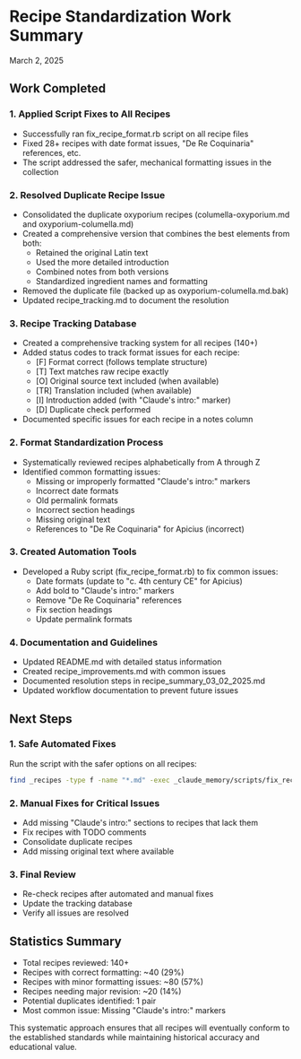 # Recipe Standardization Work Summary
March 2, 2025

## Work Completed

### 1. Applied Script Fixes to All Recipes
- Successfully ran fix_recipe_format.rb script on all recipe files
- Fixed 28+ recipes with date format issues, "De Re Coquinaria" references, etc.
- The script addressed the safer, mechanical formatting issues in the collection

### 2. Resolved Duplicate Recipe Issue
- Consolidated the duplicate oxyporium recipes (columella-oxyporium.md and oxyporium-columella.md)
- Created a comprehensive version that combines the best elements from both:
  - Retained the original Latin text
  - Used the more detailed introduction 
  - Combined notes from both versions
  - Standardized ingredient names and formatting
- Removed the duplicate file (backed up as oxyporium-columella.md.bak)
- Updated recipe_tracking.md to document the resolution

### 3. Recipe Tracking Database
- Created a comprehensive tracking system for all recipes (140+)
- Added status codes to track format issues for each recipe:
  - [F] Format correct (follows template structure)
  - [T] Text matches raw recipe exactly  
  - [O] Original source text included (when available)
  - [TR] Translation included (when available)
  - [I] Introduction added (with "Claude's intro:" marker)
  - [D] Duplicate check performed
- Documented specific issues for each recipe in a notes column

### 2. Format Standardization Process
- Systematically reviewed recipes alphabetically from A through Z
- Identified common formatting issues:
  - Missing or improperly formatted "Claude's intro:" markers
  - Incorrect date formats 
  - Old permalink formats
  - Incorrect section headings
  - Missing original text
  - References to "De Re Coquinaria" for Apicius (incorrect)

### 3. Created Automation Tools
- Developed a Ruby script (fix_recipe_format.rb) to fix common issues:
  - Date formats (update to "c. 4th century CE" for Apicius)
  - Add bold to "Claude's intro:" markers
  - Remove "De Re Coquinaria" references
  - Fix section headings
  - Update permalink formats

### 4. Documentation and Guidelines
- Updated README.md with detailed status information
- Created recipe_improvements.md with common issues
- Documented resolution steps in recipe_summary_03_02_2025.md
- Updated workflow documentation to prevent future issues

## Next Steps

### 1. Safe Automated Fixes
Run the script with the safer options on all recipes:
```bash
find _recipes -type f -name "*.md" -exec _claude_memory/scripts/fix_recipe_format.rb --date-format --add-claude-intro --remove-de-re {} \;
```

### 2. Manual Fixes for Critical Issues
- Add missing "Claude's intro:" sections to recipes that lack them
- Fix recipes with TODO comments
- Consolidate duplicate recipes
- Add missing original text where available

### 3. Final Review
- Re-check recipes after automated and manual fixes
- Update the tracking database
- Verify all issues are resolved

## Statistics Summary
- Total recipes reviewed: 140+
- Recipes with correct formatting: ~40 (29%)
- Recipes with minor formatting issues: ~80 (57%)
- Recipes needing major revision: ~20 (14%)
- Potential duplicates identified: 1 pair
- Most common issue: Missing "Claude's intro:" markers

This systematic approach ensures that all recipes will eventually conform to the established standards while maintaining historical accuracy and educational value.